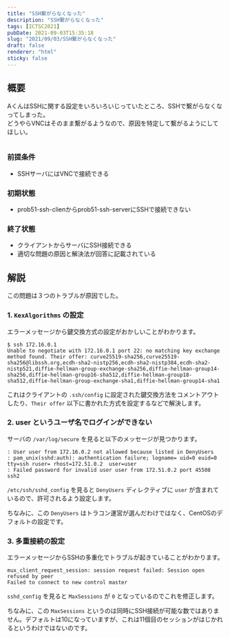 ```yaml
---
title: "SSH繋がらなくなった"
description: "SSH繋がらなくなった"
tags: [ICTSC2021]
pubDate: 2021-09-03T15:35:18
slug: "2021/09/03/SSH繋がらなくなった"
draft: false
renderer: "html"
sticky: false
---
```



<h2>概要</h2>



<p>AくんはSSHに関する設定をいろいろいじっていたところ、SSHで繋がらなくなってしまった。<br>
どうやらVNCはそのまま繋がるようなので、原因を特定して繋がるようにしてほしい。</p>



<figure class="wp-block-image"><img decoding="async" src="https://i.imgur.com/dtcRj37.png.webp" alt=""/></figure>



<h3>前提条件</h3>



<ul><li>SSHサーバにはVNCで接続できる</li></ul>



<h3>初期状態</h3>



<ul><li>prob51-ssh-clienからprob51-ssh-serverにSSHで接続できない</li></ul>



<h3>終了状態</h3>



<ul><li>クライアントからサーバにSSH接続できる</li><li>適切な問題の原因と解決法が回答に記載されている</li></ul>



<h2>解説</h2>



<p>この問題は３つのトラブルが原因でした。</p>



<h3>1. <code>KexAlgorithms</code> の設定</h3>



<p>エラーメッセージから鍵交換方式の設定がおかしいことがわかります。</p>


<div class="wp-block-syntaxhighlighter-code "><pre><code>$ ssh 172.16.0.1
Unable to negotiate with 172.16.0.1 port 22: no matching key exchange method found. Their offer: curve25519-sha256,curve25519-sha256@libssh.org,ecdh-sha2-nistp256,ecdh-sha2-nistp384,ecdh-sha2-nistp521,diffie-hellman-group-exchange-sha256,diffie-hellman-group14-sha256,diffie-hellman-group16-sha512,diffie-hellman-group18-sha512,diffie-hellman-group-exchange-sha1,diffie-hellman-group14-sha1</code></pre></div>


<p>これはクライアントの <code>.ssh/config</code> に設定された鍵交換方法をコメントアウトしたり、<code>Their offer</code> 以下に書かれた方式を設定するなどで解決します。</p>



<h3>2. user というユーザ名でログインができない</h3>



<p>サーバの <code>/var/log/secure</code> を見ると以下のメッセージが見つかります。</p>


<div class="wp-block-syntaxhighlighter-code "><pre><code>: User user from 172.16.0.2 not allowed because listed in DenyUsers
: pam_unix(sshd:auth): authentication failure; logname= uid=0 euid=0 tty=ssh ruser= rhost=172.51.0.2  user=user
: Failed password for invalid user user from 172.51.0.2 port 45508 ssh2</code></pre></div>


<p><code>/etc/ssh/sshd_config</code> を見ると <code>DenyUsers</code> ディレクティブに <code>user</code> が含まれているので、許可されるよう設定します。</p>



<p>ちなみに、この <code>DenyUsers</code> はトラコン運営が選んだわけではなく、CentOSのデフォルトの設定です。</p>



<h3>3. 多重接続の設定</h3>



<p>エラーメッセージからSSHの多重化でトラブルが起きていることがわかります。</p>


<div class="wp-block-syntaxhighlighter-code "><pre><code>mux_client_request_session: session request failed: Session open refused by peer
Failed to connect to new control master</code></pre></div>


<p><code>sshd_config</code> を見ると <code>MaxSessions</code> が <code>0</code> となっているのでこれを修正します。</p>



<p>ちなみに、この <code>MaxSessions</code> というのは同時にSSH接続が可能な数ではありません。デフォルトは10になっていますが、これは11個目のセッションがはじかれるというわけではないのです。</p>
